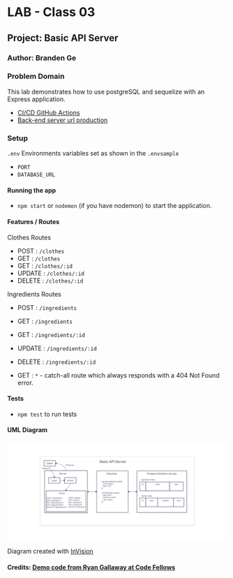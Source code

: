 # LAB - Class 03

## Project: Basic API Server

### Author: Branden Ge

### Problem Domain

This lab demonstrates how to use postgreSQL and sequelize with an Express application.

- [CI/CD GitHub Actions](https://github.com/brandenge/basic-express-server/actions)
- [Back-end server url production](https://basic-api-server.herokuapp.com/)

### Setup

`.env` Environments variables set as shown in the `.envsample`

- `PORT`
- `DATABASE_URL`

#### Running the app

- `npm start` or `nodemon` (if you have nodemon) to start the application.

#### Features / Routes

Clothes Routes

- POST : `/clothes`
- GET : `/clothes`
- GET : `/clothes/:id`
- UPDATE : `/clothes/:id`
- DELETE : `/clothes/:id`

Ingredients Routes

- POST : `/ingredients`
- GET : `/ingredients`
- GET : `/ingredients/:id`
- UPDATE : `/ingredients/:id`
- DELETE : `/ingredients/:id`

- GET : `*` - catch-all route which always responds with a 404 Not Found error.

#### Tests

- `npm test` to run tests

#### UML Diagram

![UML Diagram](uml3.png)

Diagram created with [InVision](https://www.invisionapp.com/)

#### Credits: [Demo code from Ryan Gallaway at Code Fellows](https://github.com/codefellows/seattle-code-javascript-401d48/tree/main/class-03/inclass-demo)
